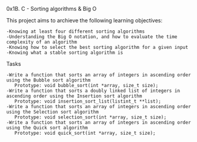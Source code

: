 0x1B. C - Sorting algorithms & Big O

This project aims to archieve the following learning objectives:

	-Knowing at least four different sorting algorithms
	-Understanding the Big O notation, and how to evaluate the time complexity of an algorithm
	-Knowing how to select the best sorting algorithm for a given input
	-Knowing what a stable sorting algorithm is

Tasks

	-Write a function that sorts an array of integers in ascending order using the Bubble sort algorithm
	   Prototype: void bubble_sort(int *array, size_t size);
	-Write a function that sorts a doubly linked list of integers in ascending order using the Insertion sort algorithm
	   Prototype: void insertion_sort_list(listint_t **list);
	-Write a function that sorts an array of integers in ascending order using the Selection sort algorithm
	   Prototype: void selection_sort(int *array, size_t size);
	-Write a function that sorts an array of integers in ascending order using the Quick sort algorithm
	   Prototype: void quick_sort(int *array, size_t size);
